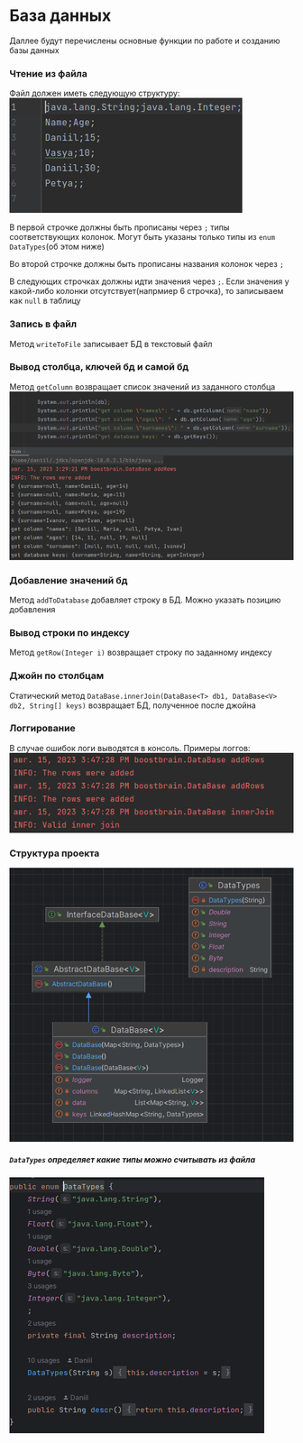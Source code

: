 # База данных

Даллее будут перечислены основные функции по работе и созданию базы данных

### Чтение из файла
Файл должен иметь следующую структуру:
![img.png](images/img.png)

В первой строчке должны быть прописаны через ```;``` типы соответствующих колонок. 
Могут быть указаны только типы из ```enum DataTypes```(об этом ниже)

Во второй строчке должны быть прописаны названия колонок через ```;```

В следующих строчках должны идти значения через ```;```. 
Если значения у какой-либо колонки отсутствует(напрмиер 6
строчка), то записываем как ```null``` в таблицу


### Запись в файл

Метод ```writeToFile``` записывает БД в текстовый файл


### Вывод столбца, ключей бд и самой бд

Метод ```getColumn``` возвращает список значений из заданного столбца
![img_1.png](images/img_1.png)

### Добавление значений бд

Метод ```addToDatabase``` добавляет строку в БД. Можно указать позицию добавления


### Вывод строки по индексу

Метод ```getRow(Integer i)``` возвращает строку по заданному индексу

### Джойн по столбцам

Статический метод ```DataBase.innerJoin(DataBase<T> db1, DataBase<V> db2, String[] keys)``` возвращает БД, полученное после джойна


### Логгирование

В случае ошибок логи выводятся в консоль. Примеры логгов:
![img_2.png](images/img_2.png)

### Структура проекта

![img_3.png](images/img_3.png)


##### ```DataTypes``` определяет какие типы можно считывать из файла
![img_4.png](images/img_4.png)


